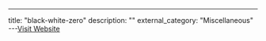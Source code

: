 ---
title: "black-white-zero"
description: ""
external_category: "Miscellaneous"
---[Visit Website](https://github.com/black-white-zero)

